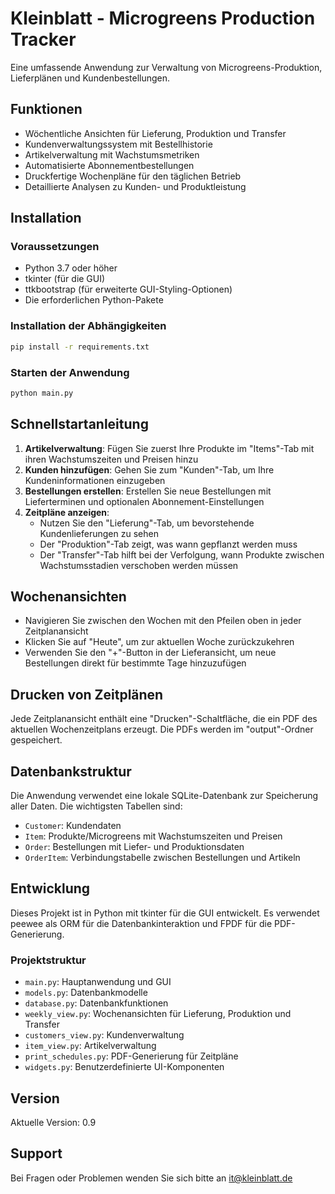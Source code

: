 # Kleinblatt - Microgreens Production Tracker

Eine umfassende Anwendung zur Verwaltung von Microgreens-Produktion, Lieferplänen und Kundenbestellungen.

## Funktionen
- Wöchentliche Ansichten für Lieferung, Produktion und Transfer
- Kundenverwaltungssystem mit Bestellhistorie
- Artikelverwaltung mit Wachstumsmetriken
- Automatisierte Abonnementbestellungen
- Druckfertige Wochenpläne für den täglichen Betrieb
- Detaillierte Analysen zu Kunden- und Produktleistung

## Installation

### Voraussetzungen
- Python 3.7 oder höher
- tkinter (für die GUI)
- ttkbootstrap (für erweiterte GUI-Styling-Optionen)
- Die erforderlichen Python-Pakete

### Installation der Abhängigkeiten
```bash
pip install -r requirements.txt
```

### Starten der Anwendung
```bash
python main.py
```

## Schnellstartanleitung
1. **Artikelverwaltung**: Fügen Sie zuerst Ihre Produkte im "Items"-Tab mit ihren Wachstumszeiten und Preisen hinzu
2. **Kunden hinzufügen**: Gehen Sie zum "Kunden"-Tab, um Ihre Kundeninformationen einzugeben
3. **Bestellungen erstellen**: Erstellen Sie neue Bestellungen mit Lieferterminen und optionalen Abonnement-Einstellungen
4. **Zeitpläne anzeigen**:
   - Nutzen Sie den "Lieferung"-Tab, um bevorstehende Kundenlieferungen zu sehen
   - Der "Produktion"-Tab zeigt, was wann gepflanzt werden muss
   - Der "Transfer"-Tab hilft bei der Verfolgung, wann Produkte zwischen Wachstumsstadien verschoben werden müssen

## Wochenansichten
- Navigieren Sie zwischen den Wochen mit den Pfeilen oben in jeder Zeitplanansicht
- Klicken Sie auf "Heute", um zur aktuellen Woche zurückzukehren
- Verwenden Sie den "+"-Button in der Lieferansicht, um neue Bestellungen direkt für bestimmte Tage hinzuzufügen

## Drucken von Zeitplänen
Jede Zeitplanansicht enthält eine "Drucken"-Schaltfläche, die ein PDF des aktuellen Wochenzeitplans erzeugt. Die PDFs werden im "output"-Ordner gespeichert.

## Datenbankstruktur
Die Anwendung verwendet eine lokale SQLite-Datenbank zur Speicherung aller Daten. Die wichtigsten Tabellen sind:
- `Customer`: Kundendaten
- `Item`: Produkte/Microgreens mit Wachstumszeiten und Preisen
- `Order`: Bestellungen mit Liefer- und Produktionsdaten
- `OrderItem`: Verbindungstabelle zwischen Bestellungen und Artikeln

## Entwicklung
Dieses Projekt ist in Python mit tkinter für die GUI entwickelt. Es verwendet peewee als ORM für die Datenbankinteraktion und FPDF für die PDF-Generierung.

### Projektstruktur
- `main.py`: Hauptanwendung und GUI
- `models.py`: Datenbankmodelle
- `database.py`: Datenbankfunktionen
- `weekly_view.py`: Wochenansichten für Lieferung, Produktion und Transfer
- `customers_view.py`: Kundenverwaltung
- `item_view.py`: Artikelverwaltung
- `print_schedules.py`: PDF-Generierung für Zeitpläne
- `widgets.py`: Benutzerdefinierte UI-Komponenten

## Version
Aktuelle Version: 0.9

## Support
Bei Fragen oder Problemen wenden Sie sich bitte an it@kleinblatt.de